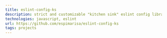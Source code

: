 ```yaml
---
title: eslint-config-ks
description: strict and customizable "kitchen sink" eslint config library
technologies: javascript, eslint
url: https://github.com/espimarisa/eslint-config-ks
tags: projects
---
```

